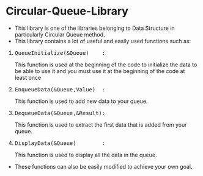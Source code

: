 # Circular-Queue-Library
- This library is one of the libraries belonging to Data Structure in particularly Circular Queue method.
- This library contains a lot of useful and easily used functions such as:
1. <pre>QueueInitialize(&Queue)    :</pre> This function is used at the beginning of the code to initialize the data to be able to use it and you must use it at the beginning of the code at least once
2. <pre>EnqueueData(&Queue,Value)  :</pre> This function is used to add new data to your queue.
3. <pre>DequeueData(&Queue,&Result):</pre> This function is used to extract the first data that is added from your queue.
4. <pre>DisplayData(&Queue)        :</pre> This function is used to display all the data in the queue.
- These functions can also be easily modified to achieve your own goal.
